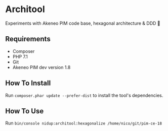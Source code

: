 # Architool

Experiments with Akeneo PIM code base, hexagonal architecture & DDD :rocket:

## Requirements

- Composer
- PHP 7.1
- Git
- Akeneo PIM dev version 1.8

## How To Install

Run `composer.phar update --prefer-dist` to install the tool's dependencies.

## How To Use

Run `bin/console nidup:architool:hexagonalize /home/nico/git/pim-ce-18`
